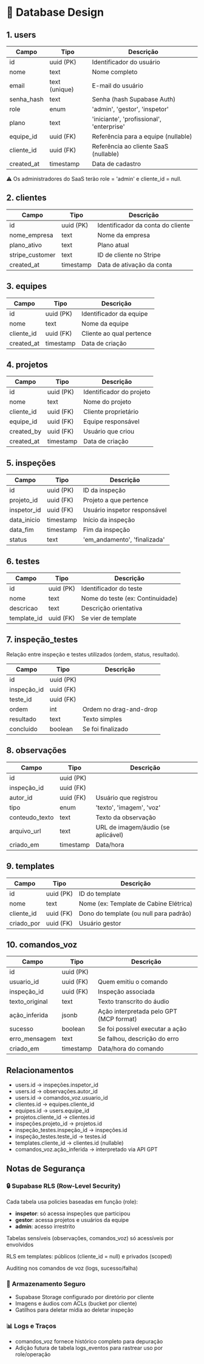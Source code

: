 # 🧩 Database Design

## 1. users
| Campo | Tipo | Descrição |
|-------|------|-----------|
| id | uuid (PK) | Identificador do usuário |
| nome | text | Nome completo |
| email | text (unique) | E-mail do usuário |
| senha_hash | text | Senha (hash Supabase Auth) |
| role | enum | 'admin', 'gestor', 'inspetor' |
| plano | text | 'iniciante', 'profissional', 'enterprise' |
| equipe_id | uuid (FK) | Referência para a equipe (nullable) |
| cliente_id | uuid (FK) | Referência ao cliente SaaS (nullable) |
| created_at | timestamp | Data de cadastro |

⚠️ Os administradores do SaaS terão role = 'admin' e cliente_id = null.

## 2. clientes
| Campo | Tipo | Descrição |
|-------|------|-----------|
| id | uuid (PK) | Identificador da conta do cliente |
| nome_empresa | text | Nome da empresa |
| plano_ativo | text | Plano atual |
| stripe_customer | text | ID de cliente no Stripe |
| created_at | timestamp | Data de ativação da conta |

## 3. equipes
| Campo | Tipo | Descrição |
|-------|------|-----------|
| id | uuid (PK) | Identificador da equipe |
| nome | text | Nome da equipe |
| cliente_id | uuid (FK) | Cliente ao qual pertence |
| created_at | timestamp | Data de criação |

## 4. projetos
| Campo | Tipo | Descrição |
|-------|------|-----------|
| id | uuid (PK) | Identificador do projeto |
| nome | text | Nome do projeto |
| cliente_id | uuid (FK) | Cliente proprietário |
| equipe_id | uuid (FK) | Equipe responsável |
| created_by | uuid (FK) | Usuário que criou |
| created_at | timestamp | Data de criação |

## 5. inspeções
| Campo | Tipo | Descrição |
|-------|------|-----------|
| id | uuid (PK) | ID da inspeção |
| projeto_id | uuid (FK) | Projeto a que pertence |
| inspetor_id | uuid (FK) | Usuário inspetor responsável |
| data_inicio | timestamp | Início da inspeção |
| data_fim | timestamp | Fim da inspeção |
| status | text | 'em_andamento', 'finalizada' |

## 6. testes
| Campo | Tipo | Descrição |
|-------|------|-----------|
| id | uuid (PK) | Identificador do teste |
| nome | text | Nome do teste (ex: Continuidade) |
| descricao | text | Descrição orientativa |
| template_id | uuid (FK) | Se vier de template |

## 7. inspeção_testes
Relação entre inspeção e testes utilizados (ordem, status, resultado).

| Campo | Tipo | Descrição |
|-------|------|-----------|
| id | uuid (PK) | |
| inspeção_id | uuid (FK) | |
| teste_id | uuid (FK) | |
| ordem | int | Ordem no drag-and-drop |
| resultado | text | Texto simples |
| concluido | boolean | Se foi finalizado |

## 8. observações
| Campo | Tipo | Descrição |
|-------|------|-----------|
| id | uuid (PK) | |
| inspeção_id | uuid (FK) | |
| autor_id | uuid (FK) | Usuário que registrou |
| tipo | enum | 'texto', 'imagem', 'voz' |
| conteudo_texto | text | Texto da observação |
| arquivo_url | text | URL de imagem/áudio (se aplicável) |
| criado_em | timestamp | Data/hora |

## 9. templates
| Campo | Tipo | Descrição |
|-------|------|-----------|
| id | uuid (PK) | ID do template |
| nome | text | Nome (ex: Template de Cabine Elétrica) |
| cliente_id | uuid (FK) | Dono do template (ou null para padrão) |
| criado_por | uuid (FK) | Usuário gestor |

## 10. comandos_voz
| Campo | Tipo | Descrição |
|-------|------|-----------|
| id | uuid (PK) | |
| usuario_id | uuid (FK) | Quem emitiu o comando |
| inspeção_id | uuid (FK) | Inspeção associada |
| texto_original | text | Texto transcrito do áudio |
| ação_inferida | jsonb | Ação interpretada pelo GPT (MCP format) |
| sucesso | boolean | Se foi possível executar a ação |
| erro_mensagem | text | Se falhou, descrição do erro |
| criado_em | timestamp | Data/hora do comando |

## Relacionamentos

- users.id → inspeções.inspetor_id
- users.id → observações.autor_id
- users.id → comandos_voz.usuario_id
- clientes.id → equipes.cliente_id
- equipes.id → users.equipe_id
- projetos.cliente_id → clientes.id
- inspeções.projeto_id → projetos.id
- inspeção_testes.inspeção_id → inspeções.id
- inspeção_testes.teste_id → testes.id
- templates.cliente_id → clientes.id (nullable)
- comandos_voz.ação_inferida → interpretado via API GPT

## Notas de Segurança

### 🔒 Supabase RLS (Row-Level Security)

Cada tabela usa policies baseadas em função (role):

- **inspetor**: só acessa inspeções que participou
- **gestor**: acessa projetos e usuários da equipe
- **admin**: acesso irrestrito

Tabelas sensíveis (observações, comandos_voz) só acessíveis por envolvidos

RLS em templates: públicos (cliente_id = null) e privados (scoped)

Auditing nos comandos de voz (logs, sucesso/falha)

### 🔐 Armazenamento Seguro

- Supabase Storage configurado por diretório por cliente
- Imagens e áudios com ACLs (bucket por cliente)
- Gatilhos para deletar mídia ao deletar inspeção

### 📊 Logs e Traços

- comandos_voz fornece histórico completo para depuração
- Adição futura de tabela logs_eventos para rastrear uso por role/operação